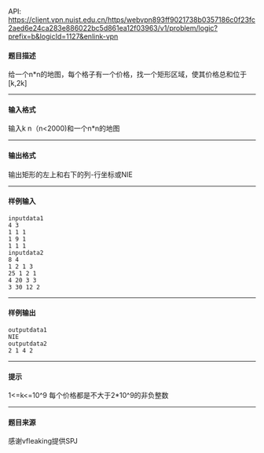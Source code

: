 API: https://client.vpn.nuist.edu.cn/https/webvpn893ff9021738b0357186c0f23fc2aed6e24ca283e886022bc5d861ea12f03963/v1/problem/logic?prefix=b&logicId=1127&enlink-vpn

#### 题目描述

给一个n\*n的地图，每个格子有一个价格，找一个矩形区域，使其价格总和位于\[k,2k\]

---

#### 输入格式

输入k n（n<2000)和一个n\*n的地图

---

#### 输出格式

输出矩形的左上和右下的列-行坐标或NIE

---

#### 样例输入
```
inputdata1
4 3
1 1 1
1 9 1
1 1 1
inputdata2
8 4
1 2 1 3
25 1 2 1
4 20 3 3
3 30 12 2

```

---

#### 样例输出
```
outputdata1
NIE
outputdata2
2 1 4 2
```

---

#### 提示

1<=k<=10^9 每个价格都是不大于2\*10^9的非负整数

---

#### 题目来源

感谢vfleaking提供SPJ